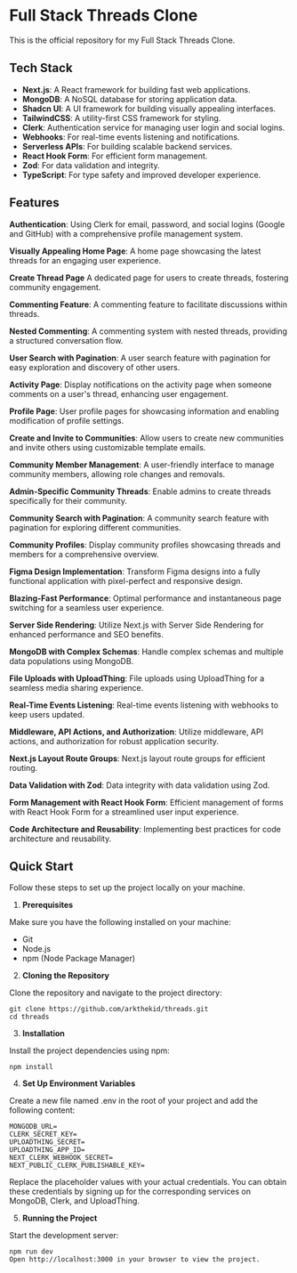 # Full Stack Threads Clone

This is the official repository for my Full Stack Threads Clone.

## Tech Stack
- **Next.js**: A React framework for building fast web applications.
- **MongoDB**: A NoSQL database for storing application data.
- **Shadcn UI**: A UI framework for building visually appealing interfaces.
- **TailwindCSS**: A utility-first CSS framework for styling.
- **Clerk**: Authentication service for managing user login and social logins.
- **Webhooks**: For real-time events listening and notifications.
- **Serverless APIs**: For building scalable backend services.
- **React Hook Form**: For efficient form management.
- **Zod**: For data validation and integrity.
- **TypeScript**: For type safety and improved developer experience.

## Features

**Authentication**: Using Clerk for email, password, and social logins (Google and GitHub) with a comprehensive profile management system.

**Visually Appealing Home Page**: A home page showcasing the latest threads for an engaging user experience.

**Create Thread Page** A dedicated page for users to create threads, fostering community engagement.

**Commenting Feature**: A commenting feature to facilitate discussions within threads.

**Nested Commenting**: A commenting system with nested threads, providing a structured conversation flow.

**User Search with Pagination**: A user search feature with pagination for easy exploration and discovery of other users.

**Activity Page**: Display notifications on the activity page when someone comments on a user's thread, enhancing user engagement.

**Profile Page**: User profile pages for showcasing information and enabling modification of profile settings.

**Create and Invite to Communities**: Allow users to create new communities and invite others using customizable template emails.

**Community Member Management**: A user-friendly interface to manage community members, allowing role changes and removals.

**Admin-Specific Community Threads**: Enable admins to create threads specifically for their community.

**Community Search with Pagination**: A community search feature with pagination for exploring different communities.

**Community Profiles**: Display community profiles showcasing threads and members for a comprehensive overview.

**Figma Design Implementation**: Transform Figma designs into a fully functional application with pixel-perfect and responsive design.

**Blazing-Fast Performance**: Optimal performance and instantaneous page switching for a seamless user experience.

**Server Side Rendering**: Utilize Next.js with Server Side Rendering for enhanced performance and SEO benefits.

**MongoDB with Complex Schemas**: Handle complex schemas and multiple data populations using MongoDB.

**File Uploads with UploadThing**: File uploads using UploadThing for a seamless media sharing experience.

**Real-Time Events Listening**: Real-time events listening with webhooks to keep users updated.

**Middleware, API Actions, and Authorization**: Utilize middleware, API actions, and authorization for robust application security.

**Next.js Layout Route Groups**: Next.js layout route groups for efficient routing.

**Data Validation with Zod**: Data integrity with data validation using Zod.

**Form Management with React Hook Form**: Efficient management of forms with React Hook Form for a streamlined user input experience.

**Code Architecture and Reusability**: Implementing best practices for code architecture and reusability.

## Quick Start

Follow these steps to set up the project locally on your machine.

1. **Prerequisites**

Make sure you have the following installed on your machine:
- Git
- Node.js
- npm (Node Package Manager)

2. **Cloning the Repository**

Clone the repository and navigate to the project directory:

    git clone https://github.com/arkthekid/threads.git
    cd threads

3. **Installation**

Install the project dependencies using npm:

    npm install
    
4. **Set Up Environment Variables**

Create a new file named .env in the root of your project and add the following content:
  
    MONGODB_URL=
    CLERK_SECRET_KEY=
    UPLOADTHING_SECRET=
    UPLOADTHING_APP_ID=
    NEXT_CLERK_WEBHOOK_SECRET=
    NEXT_PUBLIC_CLERK_PUBLISHABLE_KEY=

Replace the placeholder values with your actual credentials. You can obtain these credentials by signing up for the corresponding services on MongoDB, Clerk, and UploadThing.

5. **Running the Project**

Start the development server:

    npm run dev
    Open http://localhost:3000 in your browser to view the project.
